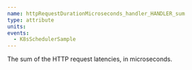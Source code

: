 ```yaml
---
name: httpRequestDurationMicroseconds_handler_HANDLER_sum
type: attribute
units: 
events:
  - K8sSchedulerSample
---
```


The sum of the HTTP request latencies, in microseconds.
